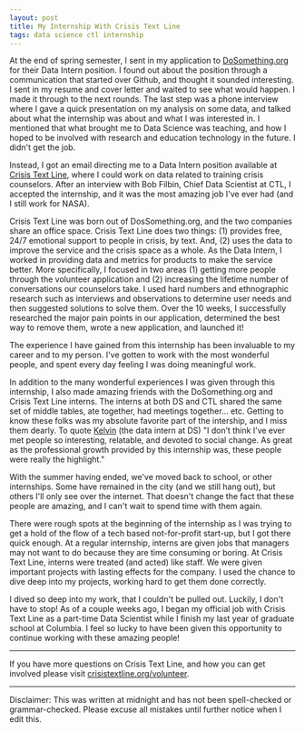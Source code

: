 ```yaml
---
layout: post
title: My Internship With Crisis Text Line
tags: data science ctl internship
---
```


At the end of spring semester, I sent in my application to [DoSomething.org](https://www.dosomething.org/) for their Data Intern position. I found out about the position through a communication that started over Github, and thought it sounded interesting. I sent in my resume and cover letter and waited to see what would happen. I made it through to the next rounds. The last step was a phone interview where I gave a quick presentation on my analysis on some data, and talked about what the internship was about and what I was interested in. I mentioned that what brought me to Data Science was teaching, and how I hoped to be involved with research and education technology in the future. I didn't get the job. 

Instead, I got an email directing me to a Data Intern position available at [Crisis Text Line](http://crisistextline.org), where I could work on data related to training crisis counselors. After an interview with Bob Filbin, Chief Data Scientist at CTL, I accepted the internship, and it was the most amazing job I've ever had (and I still work for NASA). 

Crisis Text Line was born out of DosSomething.org, and the two companies share an office space. Crisis Text Line does two things: (1) provides free, 24/7 emotional support to people in crisis, by text. And, (2) uses the data to improve the service and the crisis space as a whole. As the Data Intern, I worked in providing data and metrics for products to make the service better. More specifically, I focused in two areas (1) getting more people through the volunteer application and (2) increasing the lifetime number of conversations our counselors take. I used hard numbers and ethnographic research such as interviews and observations to determine user needs and then suggested solutions to solve them. Over the 10 weeks, I successfully researched the major pain points in our application, determined the best way to remove them, wrote a new application, and launched it!

The experience I have gained from this internship has been invaluable to my career and to my person. I've gotten to work with the most wonderful people, and spent every day feeling I was doing meaningful work. 

In addition to the many wonderful experiences I was given through this internship, I also made amazing friends with the DoSomething.org and Crisis Text Line interns. The interns at both DS and CTL shared the same set of middle tables, ate together, had meetings together... etc. Getting to know these folks was my absolute favorite part of the intership, and I miss them dearly.  To quote [Kelvin](http://blog.thekelvinliu.com/post/126196358593/internship-complete) (the data intern at DS) "I don’t think I’ve ever met people so interesting, relatable, and devoted to social change. As great as the professional growth provided by this internship was, these people were really the highlight." 

With the summer having ended, we've moved back to school, or other internships. Some have remained in the city (and we still hang out), but others I'll only see over the internet. That doesn't change the fact that these people are amazing, and I can't wait to spend time with them again. 

There were rough spots at the beginning of the internship as I was trying to get a hold of the flow of a tech based not-for-profit start-up, but I got there quick enough. At a regular internship, interns are given jobs that managers may not want to do because they are time consuming or boring. At Crisis Text Line, interns were treated (and acted) like staff. We were given important projects with lasting effects for the company. I used the chance to dive deep into my projects, working hard to get them done correctly. 

I dived so deep into my work, that I couldn't be pulled out. Luckily, I don't have to stop! As of a couple weeks ago, I began my official job with Crisis Text Line as a part-time Data Scientist while I finish my last year of graduate school at Columbia. I feel so lucky to have been given this opportunity to continue working with these amazing people!


---
If you have more questions on Crisis Text Line, and how you can get involved please visit 
[crisistextline.org/volunteer](http://www.crisistextline.org/join-our-efforts/volunteer/).


----

Disclaimer: This was written at midnight and has not been spell-checked or grammar-checked. Please excuse all mistakes until further notice when I edit this.